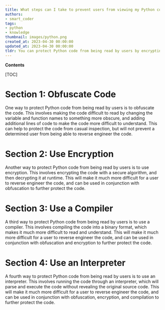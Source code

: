 ```yaml
---
title: What steps can I take to prevent users from viewing my Python code?
authors:
- smart_coder
tags:
- python
- knowledge
thumbnail: images/python.png
created_at: 2023-04-30 00:00:00
updated_at: 2023-04-30 00:00:00
tldr: You can protect Python code from being read by users by encrypting it.
---
```


**Contents**

[TOC]

# Section 1: Obfuscate Code

One way to protect Python code from being read by users is to obfuscate the code. This involves making the code difficult to read by changing the variable and function names to something more obscure, and adding additional lines of code to make the code more difficult to understand. This can help to protect the code from casual inspection, but will not prevent a determined user from being able to reverse engineer the code.

# Section 2: Use Encryption

Another way to protect Python code from being read by users is to use encryption. This involves encrypting the code with a secure algorithm, and then decrypting it at runtime. This will make it much more difficult for a user to reverse engineer the code, and can be used in conjunction with obfuscation to further protect the code.

# Section 3: Use a Compiler

A third way to protect Python code from being read by users is to use a compiler. This involves compiling the code into a binary format, which makes it much more difficult to read and understand. This will make it much more difficult for a user to reverse engineer the code, and can be used in conjunction with obfuscation and encryption to further protect the code.

# Section 4: Use an Interpreter

A fourth way to protect Python code from being read by users is to use an interpreter. This involves running the code through an interpreter, which will parse and execute the code without revealing the original source code. This will make it much more difficult for a user to reverse engineer the code, and can be used in conjunction with obfuscation, encryption, and compilation to further protect the code.
